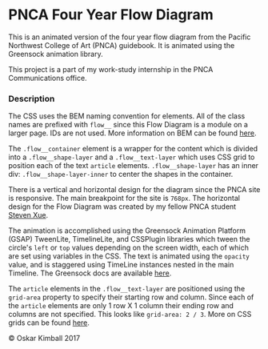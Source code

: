 # PNCA Four Year Flow Diagram

This is an animated version of the four year flow diagram from the Pacific Northwest College of Art (PNCA) guidebook. It is animated using the Greensock animation library.

This project is a part of my work-study internship in the PNCA Communications office.


### Description

The CSS uses the BEM naming convention for elements. All of the class names are prefixed with `flow__` since this Flow Diagram is a module on a larger page. IDs are not used. More information on BEM can be found [here](http://getbem.com/naming/).

The `.flow__container` element is a wrapper for the content which is divided into a `.flow__shape-layer` and a `.flow__text-layer` which uses CSS grid to position each of the text `article` elements. `.flow__shape-layer` has an inner div: `.flow__shape-layer-inner` to center the shapes in the container.

There is a vertical and horizontal design for the diagram since the PNCA site is responsive. The main breakpoint for the site is `768px`. The horizontal design for the Flow Diagram was created by my fellow PNCA student [Steven Xue](https://www.stevenxue.net/).

The animation is accomplished using the Greensock Animation Platform (GSAP) TweenLite, TimelineLite, and CSSPlugin libraries which tween the circle's `left` or `top` values depending on the screen width, each of which are set using variables in the CSS. The text is animated using the `opacity` value, and is staggered using TimeLine instances nested in the main Timeline. The Greensock docs are available [here](https://greensock.com/docs).

The `article` elements in the `.flow__text-layer` are positioned using the `grid-area` property to specify their starting row and column. Since each of the `article` elements are only 1 row X 1 column their ending row and columns are not specified. This looks like `grid-area: 2 / 3`. More on CSS grids can be found [here](https://developer.mozilla.org/en-US/docs/Web/CSS/CSS_Grid_Layout).

&copy; Oskar Kimball 2017
